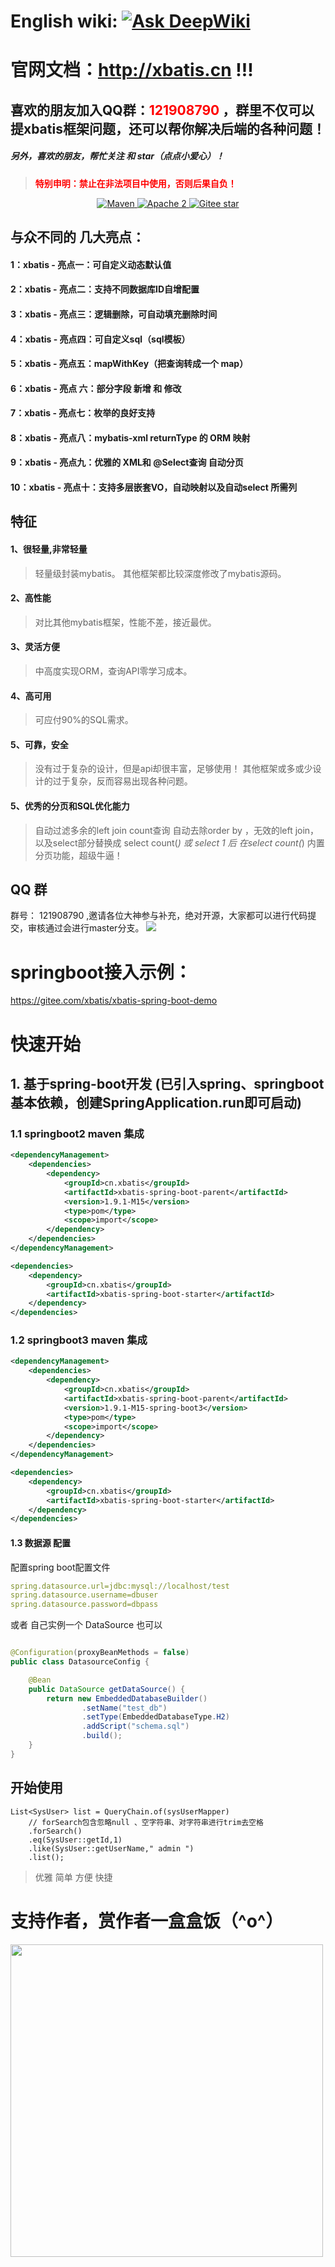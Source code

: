 # English wiki: [![Ask DeepWiki](https://deepwiki.com/badge.svg)](https://deepwiki.com/xbatis/xbatis)

# 官网文档：<strong style="color:red">http://xbatis.cn </strong> !!!

## 喜欢的朋友加入QQ群：<font color="red">121908790</font> ，群里不仅可以提xbatis框架问题，还可以帮你解决后端的各种问题！

##### 另外，喜欢的朋友，帮忙关注 和 star（点点小爱心）！

> <strong style="color:red">特别申明：禁止在非法项目中使用，否则后果自负！</strong>

<p align="center">
    <a target="_blank" href="https://search.maven.org/search?q=xbatis">
        <img src="https://img.shields.io/maven-central/v/cn.xbatis/xbatis?label=Maven%20Central" alt="Maven" />
    </a>
    <a target="_blank" href="https://www.apache.org/licenses/LICENSE-2.0.txt">
		<img src="https://img.shields.io/:license-Apache2-blue.svg" alt="Apache 2" />
	</a>
    <a target="_blank" href='https://gitee.com/xbatis/xbatis'>
		<img src='https://gitee.com/xbatis/xbatis/badge/star.svg' alt='Gitee star'/>
	</a>
</p>

## 与众不同的 几大亮点：

#### 1：xbatis - 亮点一：可自定义动态默认值

#### 2：xbatis - 亮点二：支持不同数据库ID自增配置

#### 3：xbatis - 亮点三：逻辑删除，可自动填充删除时间

#### 4：xbatis - 亮点四：可自定义sql（sql模板）

#### 5：xbatis - 亮点五：mapWithKey（把查询转成一个 map）

#### 6：xbatis - 亮点 六：部分字段 新增 和 修改

#### 7：xbatis - 亮点七：枚举的良好支持

#### 8：xbatis - 亮点八：mybatis-xml returnType 的 ORM 映射

#### 9：xbatis - 亮点九：优雅的 XML和 @Select查询 自动分页

#### 10：xbatis - 亮点十：支持多层嵌套VO，自动映射以及自动select 所需列

## 特征

#### 1、很轻量,非常轻量

> 轻量级封装mybatis。
> 其他框架都比较深度修改了mybatis源码。

#### 2、高性能

> 对比其他mybatis框架，性能不差，接近最优。

#### 3、灵活方便

> 中高度实现ORM，查询API零学习成本。

#### 4、高可用

> 可应付90%的SQL需求。

#### 5、可靠，安全

> 没有过于复杂的设计，但是api却很丰富，足够使用！
> 其他框架或多或少设计的过于复杂，反而容易出现各种问题。

#### 5、优秀的分页和SQL优化能力

> 自动过滤多余的left join
> count查询 自动去除order by ，无效的left join，以及select部分替换成 select count(*) 或 select 1 后 在select count(*)
> 内置分页功能，超级牛逼！

## QQ 群

群号： 121908790 ,邀请各位大神参与补充，绝对开源，大家都可以进行代码提交，审核通过会进行master分支。
![](./doc/image/qq-group.png)

# springboot接入示例：

https://gitee.com/xbatis/xbatis-spring-boot-demo

# 快速开始

## 1. 基于spring-boot开发 (已引入spring、springboot 基本依赖，创建SpringApplication.run即可启动)

### 1.1 springboot2 maven 集成

```xml
<dependencyManagement>
    <dependencies>
        <dependency>
            <groupId>cn.xbatis</groupId>
            <artifactId>xbatis-spring-boot-parent</artifactId>
            <version>1.9.1-M15</version>
            <type>pom</type>
            <scope>import</scope>
        </dependency>
    </dependencies>
</dependencyManagement>
```

```xml
<dependencies>
    <dependency>
        <groupId>cn.xbatis</groupId>
        <artifactId>xbatis-spring-boot-starter</artifactId>
    </dependency>
</dependencies>
```

### 1.2 springboot3 maven 集成

```xml
<dependencyManagement>
    <dependencies>
        <dependency>
            <groupId>cn.xbatis</groupId>
            <artifactId>xbatis-spring-boot-parent</artifactId>
            <version>1.9.1-M15-spring-boot3</version>
            <type>pom</type>
            <scope>import</scope>
        </dependency>
    </dependencies>
</dependencyManagement>
```

```xml
<dependencies>
    <dependency>
        <groupId>cn.xbatis</groupId>
        <artifactId>xbatis-spring-boot-starter</artifactId>
    </dependency>
</dependencies>
```

#### 1.3 数据源 配置

配置spring boot配置文件

```yaml
spring.datasource.url=jdbc:mysql://localhost/test
spring.datasource.username=dbuser
spring.datasource.password=dbpass
```

或者 自己实例一个 DataSource 也可以

```java

@Configuration(proxyBeanMethods = false)
public class DatasourceConfig {

    @Bean
    public DataSource getDataSource() {
        return new EmbeddedDatabaseBuilder()
                .setName("test_db")
                .setType(EmbeddedDatabaseType.H2)
                .addScript("schema.sql")
                .build();
    }
}

```

## 开始使用

```
List<SysUser> list = QueryChain.of(sysUserMapper)
    // forSearch包含忽略null 、空字符串、对字符串进行trim去空格    
    .forSearch()
    .eq(SysUser::getId,1)
    .like(SysUser::getUserName," admin ")
    .list();
```

> 优雅 简单 方便 快捷

# 支持作者，赏作者一盒盒饭（^o^）

<img src="./doc/image/alipay.png" style="width:500px">
